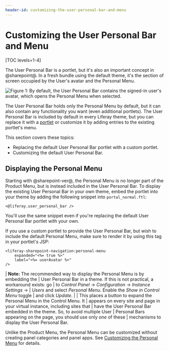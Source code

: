 ```yaml
---
header-id: customizing-the-user-personal-bar-and-menu
---
```


# Customizing the User Personal Bar and Menu

[TOC levels=1-4]

The User Personal Bar is a portlet, but it's also an important concept in
@sharepoint@. In a fresh bundle using the default theme, it's the section of screen
occupied by the User's avatar and the Personal Menu.

![Figure 1: By default, the User Personal Bar contains the signed-in user's avatar, which opens the Personal Menu when selected.](../../../images/user-personal-bar.png)

The User Personal Bar holds only the Personal Menu by default, but it can also
contain any functionality you want (even additional portlets). The User Personal
Bar is included by default in every Liferay theme, but you can replace it with a 
[portlet](/docs/7-2/customization/-/knowledge_base/c/using-a-custom-portlet-in-place-of-the-user-personal-bar)
or customize it by adding entries to the existing portlet's menu.

This section covers these topics:

- Replacing the default User Personal Bar portlet with a custom portlet.
- Customizing the default User Personal Bar.

## Displaying the Personal Menu

Starting with @sharepoint-ver@, the Personal Menu is no longer part of the
Product Menu, but is instead included in the User Personal Bar. To display the
existing User Personal Bar in your own theme, embed the portlet into your theme
by adding the following snippet into `portal_normal.ftl`:

```markup
<@liferay.user_personal_bar />
```

You'll use the same snippet even if you're replacing the default User Personal
Bar portlet with your own.

If you use a custom portlet to provide the User Personal Bar, but wish to
include the default Personal Menu, make sure to render it by using this tag in
your portlet's JSP:

```markup
<liferay-sharepoint-navigation:personal-menu
    expanded="<%= true %>"
    label="<%= userAvatar %>"
/>
```

| **Note:** The recommended way to display the Personal Menu is by embedding the
| User Personal Bar in a theme. If this is not practical, a workaround exists: go
| to *Control Panel* &rarr; *Configuration* &rarr; *Instance Settings* &rarr;
| *Users* and select *Personal Menu*. Enable the *Show in Control Menu* toggle
| and click *Update*.
| 
| This places a button to expand the Personal Menu in the Control Menu. It
| appears on every site and page in your virtual instance, including sites that
| have the User Personal Bar embedded in the theme. So, to avoid multiple User 
| Personal Bars appearing on the page, you should use only *one* of these 
| mechanisms to display the User Personal Bar.

Unlike the Product Menu, the Personal Menu can be customized without creating
panel categories and panel apps. See 
[Customizing the Personal Menu](/docs/7-2/customization/-/knowledge_base/c/customizing-the-personal-menu)
for details.

